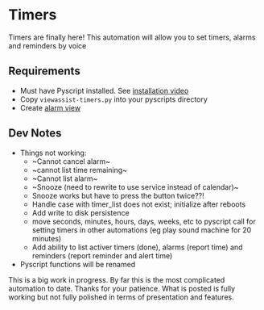# Timers

Timers are finally here!  This automation will allow you to set timers, alarms and reminders by voice

## Requirements
* Must have Pyscript installed.  See [installation video](https://www.youtube.com/watch?v=jpJxZaisbGQ)
* Copy ```viewassist-timers.py``` into your pyscripts directory
* Create [alarm view](https://raw.githubusercontent.com/dinki/View-Assist/viewassist-timers/View%20Assist%20dashboard%20and%20views/views/alarm/alarm.yaml)
## Dev Notes
* Things not working:
  * ~Cannot cancel alarm~
  * ~cannot list time remaining~
  * ~Cannot list alarm~
  * ~Snooze (need to rewrite to use service instead of calendar)~
  * Snooze works but have to press the button twice??!
  * Handle case with timer_list does not exist; initialize after reboots
  * Add write to disk persistence
  * move seconds, minutes, hours, days, weeks, etc to pyscript call for setting timers in other automations (eg play sound machine for 20 minutes)
  * Add ability to list activer timers (done), alarms (report time) and reminders (report reminder and alert time)
* Pyscript functions will be renamed

This is a big work in progress.  By far this is the most complicated automation to date.  Thanks for your patience.  What is posted is fully working but not fully polished in terms of presentation and features.
